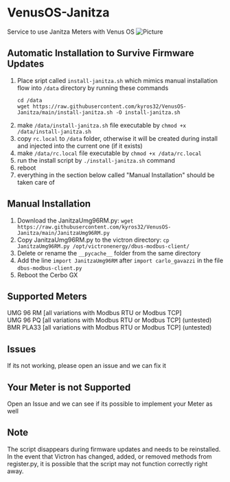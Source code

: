 # VenusOS-Janitza
Service to use Janitza Meters with Venus OS
![Picture](https://github.com/patrick-dmxc/VenusOS-Janitza-UMG-96-RM/blob/main/Picture%201.png?raw=true)


## Automatic Installation to Survive Firmware Updates
1. Place sript called `install-janitza.sh` which mimics manual installation flow into `/data` directory by running these commands
   ```
   cd /data
   wget https://raw.githubusercontent.com/kyros32/VenusOS-Janitza/main/install-janitza.sh -O install-janitza.sh
   ```
3. make `/data/install-janitza.sh` file executable by `chmod +x /data/install-janitza.sh`
4. copy `rc.local` to `/data` folder, otherwise it will be created during install and injected into the current one (if it exists)
5. make `/data/rc.local` file executable by `chmod +x /data/rc.local`
6. run  the install script by `./install-janitza.sh` command
7. reboot
8. everything in the section below called "Manual Installation" should be taken care of


## Manual Installation
1. Download the JanitzaUmg96RM.py: `wget https://raw.githubusercontent.com/kyros32/VenusOS-Janitza/main/JanitzaUmg96RM.py`
2. Copy JanitzaUmg96RM.py to the victron directory: `cp JanitzaUmg96RM.py /opt/victronenergy/dbus-modbus-client/`
3. Delete or rename the `__pycache__` folder from the same directory
4. Add the line `import JanitzaUmg96RM` after `import carlo_gavazzi` in the file `dbus-modbus-client.py`
5. Reboot the Cerbo GX

## Supported Meters
UMG 96 RM [all variations with Modbus RTU or Modbus TCP]\
UMG 96 PQ [all variations with Modbus RTU or Modbus TCP] (untested)
BMR PLA33 [all variations with Modbus RTU or Modbus TCP] (untested)

## Issues
If its not working, please open an issue and we can fix it

## Your Meter is not Supported
Open an Issue and we can see if its possible to implement your Meter as well

## Note
The script disappears during firmware updates and needs to be reinstalled. In the event that Victron has changed, added, or removed methods from register.py, it is possible that the script may not function correctly right away.
